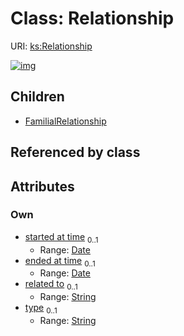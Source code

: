 
# Class: Relationship




URI: [ks:Relationship](https://w3id.org/linkml/tests/kitchen_sink/Relationship)


[![img](https://yuml.me/diagram/nofunky;dir:TB/class/[Relationship&#124;started_at_time:date%20%3F;ended_at_time:date%20%3F;related_to:string%20%3F;type:string%20%3F]^-[FamilialRelationship],[FamilialRelationship])](https://yuml.me/diagram/nofunky;dir:TB/class/[Relationship&#124;started_at_time:date%20%3F;ended_at_time:date%20%3F;related_to:string%20%3F;type:string%20%3F]^-[FamilialRelationship],[FamilialRelationship])

## Children

 * [FamilialRelationship](FamilialRelationship.md)

## Referenced by class


## Attributes


### Own

 * [started at time](started_at_time.md)  <sub>0..1</sub>
     * Range: [Date](Date.md)
 * [ended at time](ended_at_time.md)  <sub>0..1</sub>
     * Range: [Date](Date.md)
 * [related to](related_to.md)  <sub>0..1</sub>
     * Range: [String](String.md)
 * [type](type.md)  <sub>0..1</sub>
     * Range: [String](String.md)
